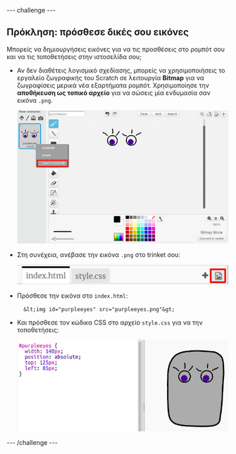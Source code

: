 \--- challenge \---

## Πρόκληση: πρόσθεσε δικές σου εικόνες

Μπορείς να δημιουργήσεις εικόνες για να τις προσθέσεις στο ρομπότ σου και να τις τοποθετήσεις στην ιστοσελίδα σου;

+ Αν δεν διαθέτεις λογισμικό σχεδίασης, μπορείς να χρησιμοποιήσεις το εργαλείο ζωγραφικής του Scratch σε λειτουργία **Bitmap** για να ζωγραφίσεις μερικά νέα εξαρτήματα ρομπότ. Χρησιμοποίησε την **αποθήκευση ως τοπικό αρχείο** για να σώσεις μία ενδυμασία σαν εικόνα `.png`.
    
    ![screenshot](images/robot-scratch-paint.png)

+ Στη συνέχεια, ανέβασε την εικόνα `.png` στο trinket σου:
    
    ![screenshot](images/robot-image-add.png)

+ Πρόσθεσε την εικόνα στο `index.html`:
    
        &lt;img id="purpleeyes" src="purpleeyes.png"&gt;
        

+ Και πρόσθεσε τον κώδικα CSS στο αρχείο `style.css` για να την τοποθετήσεις:
    
    ![screenshot](images/robot-use-purple-eyes.png)

\--- /challenge \---